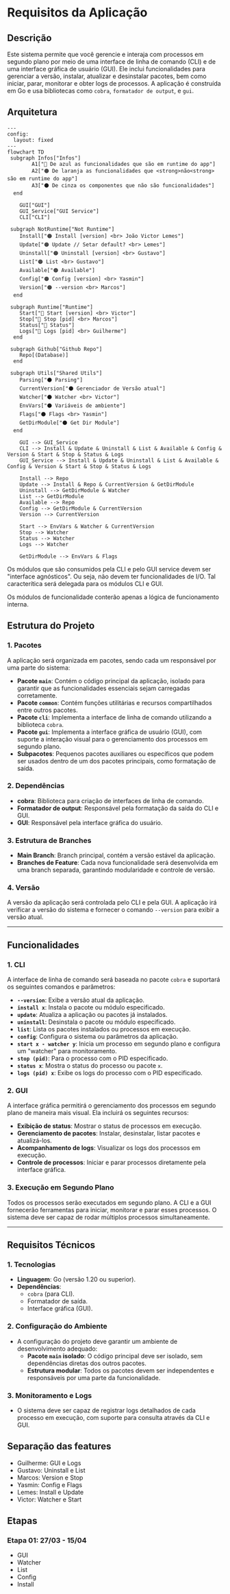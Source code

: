 # Requisitos da Aplicação

## Descrição

Este sistema permite que você gerencie e interaja com processos em segundo plano por meio de uma interface de linha de comando (CLI) e de uma interface gráfica de usuário (GUI). Ele inclui funcionalidades para gerenciar a versão, instalar, atualizar e desinstalar pacotes, bem como iniciar, parar, monitorar e obter logs de processos. A aplicação é construída em Go e usa bibliotecas como `cobra`, `formatador de output`, e `gui`.

## Arquitetura

```mermaid
---
config:
  layout: fixed
---
flowchart TD
 subgraph Infos["Infos"]
        A1["🔵 De azul as funcionalidades que são em runtime do app"]
        A2["🟠 De laranja as funcionalidades que <strong>não<strong> são em runtime do app"]
        A3["⚫ De cinza os componentes que não são funcionalidades"]
  end

    GUI["GUI"]
    GUI_Service["GUI Service"]
    CLI["CLI"]

 subgraph NotRuntime["Not Runtime"]
    Install["🟠 Install [version] <br> João Victor Lemes"]
    Update["🟠 Update // Setar default? <br> Lemes"]
    Uninstall["🟠 Uninstall [version] <br> Gustavo"]
    List["🟠 List <br> Gustavo"]
    Available["🟠 Available"]
    Config["🟠 Config [version] <br> Yasmin"]
    Version["🟠 --version <br> Marcos"]
  end

 subgraph Runtime["Runtime"]
    Start["🔵 Start [version] <br> Victor"]
    Stop["🔵 Stop [pid] <br> Marcos"]
    Status["🔵 Status"]
    Logs["🔵 Logs [pid] <br> Guilherme"]
  end

 subgraph Github["Github Repo"]
    Repo[(Database)]
  end

 subgraph Utils["Shared Utils"]
    Parsing["⚫ Parsing"]
    CurrentVersion["⚫ Gerenciador de Versão atual"]
    Watcher["⚫ Watcher <br> Victor"]
    EnvVars["⚫ Variáveis de ambiente"]
    Flags["⚫ Flags <br> Yasmin"]
    GetDirModule["⚫ Get Dir Module"]
  end

    GUI --> GUI_Service
    CLI --> Install & Update & Uninstall & List & Available & Config & Version & Start & Stop & Status & Logs
    GUI_Service --> Install & Update & Uninstall & List & Available & Config & Version & Start & Stop & Status & Logs

    Install --> Repo
    Update --> Install & Repo & CurrentVersion & GetDirModule
    Uninstall --> GetDirModule & Watcher
    List --> GetDirModule
    Available --> Repo
    Config --> GetDirModule & CurrentVersion
    Version --> CurrentVersion

    Start --> EnvVars & Watcher & CurrentVersion
    Stop --> Watcher
    Status --> Watcher
    Logs --> Watcher

    GetDirModule --> EnvVars & Flags

```

Os módulos que são consumidos pela CLI e pelo GUI service devem ser "interface agnósticos". Ou seja, não devem ter funcionalidades de I/O. Tal caracterítica será delegada para os módulos CLI e GUI.

Os módulos de funcionalidade conterão apenas a lógica de funcionamento interna.

## Estrutura do Projeto

### 1. **Pacotes**
A aplicação será organizada em pacotes, sendo cada um responsável por uma parte do sistema:

- **Pacote `main`**: Contém o código principal da aplicação, isolado para garantir que as funcionalidades essenciais sejam carregadas corretamente.
- **Pacote `common`**: Contém funções utilitárias e recursos compartilhados entre outros pacotes.
- **Pacote `cli`**: Implementa a interface de linha de comando utilizando a biblioteca `cobra`.
- **Pacote `gui`**: Implementa a interface gráfica de usuário (GUI), com suporte a interação visual para o gerenciamento dos processos em segundo plano.
- **Subpacotes**: Pequenos pacotes auxiliares ou específicos que podem ser usados dentro de um dos pacotes principais, como formatação de saída.

### 2. **Dependências**
- **cobra**: Biblioteca para criação de interfaces de linha de comando.
- **Formatador de output**: Responsável pela formatação da saída do CLI e GUI.
- **GUI**: Responsável pela interface gráfica do usuário.

### 3. **Estrutura de Branches**
- **Main Branch**: Branch principal, contém a versão estável da aplicação.
- **Branches de Feature**: Cada nova funcionalidade será desenvolvida em uma branch separada, garantindo modularidade e controle de versão.

### 4. **Versão**
A versão da aplicação será controlada pelo CLI e pela GUI. A aplicação irá verificar a versão do sistema e fornecer o comando `--version` para exibir a versão atual.

---

## Funcionalidades

### 1. **CLI**
A interface de linha de comando será baseada no pacote `cobra` e suportará os seguintes comandos e parâmetros:

- **`--version`**: Exibe a versão atual da aplicação.
- **`install x`**: Instala o pacote ou módulo especificado.
- **`update`**: Atualiza a aplicação ou pacotes já instalados.
- **`uninstall`**: Desinstala o pacote ou módulo especificado.
- **`list`**: Lista os pacotes instalados ou processos em execução.
- **`config`**: Configura o sistema ou parâmetros da aplicação.
- **`start x - watcher y`**: Inicia um processo em segundo plano e configura um "watcher" para monitoramento.
- **`stop (pid)`**: Para o processo com o PID especificado.
- **`status x`**: Mostra o status do processo ou pacote `x`.
- **`logs (pid) x`**: Exibe os logs do processo com o PID especificado.

### 2. **GUI**
A interface gráfica permitirá o gerenciamento dos processos em segundo plano de maneira mais visual. Ela incluirá os seguintes recursos:

- **Exibição de status**: Mostrar o status de processos em execução.
- **Gerenciamento de pacotes**: Instalar, desinstalar, listar pacotes e atualizá-los.
- **Acompanhamento de logs**: Visualizar os logs dos processos em execução.
- **Controle de processos**: Iniciar e parar processos diretamente pela interface gráfica.

### 3. **Execução em Segundo Plano**
Todos os processos serão executados em segundo plano. A CLI e a GUI fornecerão ferramentas para iniciar, monitorar e parar esses processos. O sistema deve ser capaz de rodar múltiplos processos simultaneamente.

---

## Requisitos Técnicos

### 1. **Tecnologias**
- **Linguagem**: Go (versão 1.20 ou superior).
- **Dependências**:
  - `cobra` (para CLI).
  - Formatador de saída.
  - Interface gráfica (GUI).

### 2. **Configuração do Ambiente**
- A configuração do projeto deve garantir um ambiente de desenvolvimento adequado:
  - **Pacote `main` isolado**: O código principal deve ser isolado, sem dependências diretas dos outros pacotes.
  - **Estrutura modular**: Todos os pacotes devem ser independentes e responsáveis por uma parte da funcionalidade.
  
### 3. **Monitoramento e Logs**
- O sistema deve ser capaz de registrar logs detalhados de cada processo em execução, com suporte para consulta através da CLI e GUI.


## Separação das features
- Guilherme: GUI e Logs
- Gustavo: Uninstall e List
- Marcos: Version e Stop
- Yasmin: Config e Flags
- Lemes: Install e Update
- Victor: Watcher e Start

## Etapas

### Etapa 01: 27/03 - 15/04
- GUI
- Watcher
- List
- Config
- Install
